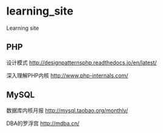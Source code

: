 # learning_site
Learning site
## PHP
设计模式 http://designpatternsphp.readthedocs.io/en/latest/

深入理解PHP内核 http://www.php-internals.com/
  
## MySQL
  数据库内核月报 http://mysql.taobao.org/monthly/
  
  DBA的罗浮宫 http://mdba.cn/
